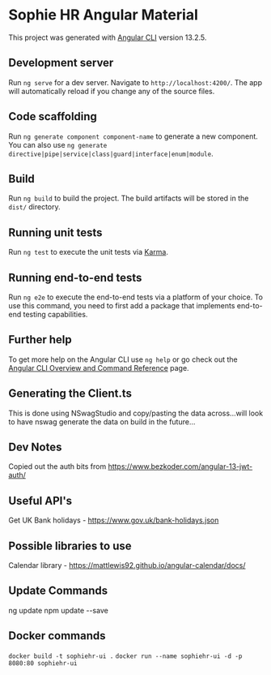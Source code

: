 # Sophie HR Angular Material

This project was generated with [Angular CLI](https://github.com/angular/angular-cli) version 13.2.5.

## Development server

Run `ng serve` for a dev server. Navigate to `http://localhost:4200/`. The app will automatically reload if you change any of the source files.

## Code scaffolding

Run `ng generate component component-name` to generate a new component. You can also use `ng generate directive|pipe|service|class|guard|interface|enum|module`.

## Build

Run `ng build` to build the project. The build artifacts will be stored in the `dist/` directory.

## Running unit tests

Run `ng test` to execute the unit tests via [Karma](https://karma-runner.github.io).

## Running end-to-end tests

Run `ng e2e` to execute the end-to-end tests via a platform of your choice. To use this command, you need to first add a package that implements end-to-end testing capabilities.

## Further help

To get more help on the Angular CLI use `ng help` or go check out the [Angular CLI Overview and Command Reference](https://angular.io/cli) page.

## Generating the Client.ts

This is done using NSwagStudio and copy/pasting the data across...will look to have nswag generate the data on build in the future...

## Dev Notes

Copied out the auth bits from https://www.bezkoder.com/angular-13-jwt-auth/

## Useful API's

Get UK Bank holidays - https://www.gov.uk/bank-holidays.json

## Possible libraries to use

Calendar library - https://mattlewis92.github.io/angular-calendar/docs/

## Update Commands

ng update
npm update --save

## Docker commands

```docker build -t sophiehr-ui .```
```docker run --name sophiehr-ui -d -p 8080:80 sophiehr-ui```
